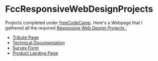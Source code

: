 # FccResponsiveWebDesignProjects
Projects completed under <a href="https://www.freecodecamp.org/">freeCodeCamp</a>.
Here's a Webpage that I gathered all the required <a href="https://distracted-bose-af6216.netlify.com/">Responsive Web Design Projects :</a>

- [Tribute Page](https://distracted-bose-af6216.netlify.com/tribute-page/)
- [Technical Documentation]()
- [Survey Form]()
- [Product Landing Page]()
